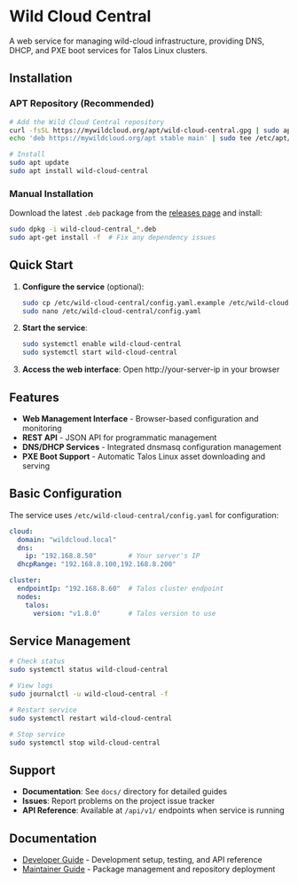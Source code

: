 # Wild Cloud Central

A web service for managing wild-cloud infrastructure, providing DNS, DHCP, and PXE boot services for Talos Linux clusters.

## Installation

### APT Repository (Recommended)

```bash
# Add the Wild Cloud Central repository
curl -fsSL https://mywildcloud.org/apt/wild-cloud-central.gpg | sudo apt-key add -
echo 'deb https://mywildcloud.org/apt stable main' | sudo tee /etc/apt/sources.list.d/wild-cloud-central.list

# Install
sudo apt update
sudo apt install wild-cloud-central
```

### Manual Installation

Download the latest `.deb` package from the [releases page](https://github.com/wildcloud/wild-central/releases) and install:

```bash
sudo dpkg -i wild-cloud-central_*.deb
sudo apt-get install -f  # Fix any dependency issues
```

## Quick Start

1. **Configure the service** (optional):
   ```bash
   sudo cp /etc/wild-cloud-central/config.yaml.example /etc/wild-cloud-central/config.yaml
   sudo nano /etc/wild-cloud-central/config.yaml
   ```

2. **Start the service**:
   ```bash
   sudo systemctl enable wild-cloud-central
   sudo systemctl start wild-cloud-central
   ```

3. **Access the web interface**:
   Open http://your-server-ip in your browser

## Features

- **Web Management Interface** - Browser-based configuration and monitoring
- **REST API** - JSON API for programmatic management  
- **DNS/DHCP Services** - Integrated dnsmasq configuration management
- **PXE Boot Support** - Automatic Talos Linux asset downloading and serving

## Basic Configuration

The service uses `/etc/wild-cloud-central/config.yaml` for configuration:

```yaml
cloud:
  domain: "wildcloud.local"
  dns:
    ip: "192.168.8.50"        # Your server's IP
  dhcpRange: "192.168.8.100,192.168.8.200"

cluster:
  endpointIp: "192.168.8.60"  # Talos cluster endpoint
  nodes:
    talos:
      version: "v1.8.0"       # Talos version to use
```

## Service Management

```bash
# Check status
sudo systemctl status wild-cloud-central

# View logs
sudo journalctl -u wild-cloud-central -f

# Restart service
sudo systemctl restart wild-cloud-central

# Stop service
sudo systemctl stop wild-cloud-central
```

## Support

- **Documentation**: See `docs/` directory for detailed guides
- **Issues**: Report problems on the project issue tracker
- **API Reference**: Available at `/api/v1/` endpoints when service is running

## Documentation

- [Developer Guide](docs/DEVELOPER.md) - Development setup, testing, and API reference
- [Maintainer Guide](docs/MAINTAINER.md) - Package management and repository deployment